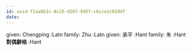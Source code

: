 ```yaml
---
id: uuid-f1aa0b1c-8c25-4287-945f-c6cce1c03ddf
date: 
---
```


given: Chengping :Latn
family: Zhu :Latn
given: 承平 :Hant
family: 朱 :Hant
**對偶辭格** :Hant